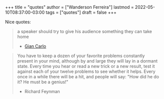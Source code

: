 +++
title = "quotes"
author = ["Wanderson Ferreira"]
lastmod = 2022-05-10T08:37:00-03:00
tags = ["quotes"]
draft = false
+++

Nice quotes:

> a speaker should try to give his audience something they can take home
>
> -   [Gian Carlo](https://alumni.media.mit.edu/~cahn/life/gian-carlo-rota-10-lessons.html)

<!--quoteend-->

> You have to keep a dozen of your favorite problems constantly present in your mind, although by and large they will lay in a dormant state. Every time you hear or read a new trick or a new result, test it against each of your twelve problems to see whether it helps. Every once in a while there will be a hit, and people will say: "How did he do it? He must be a genius!"
>
> -   Richard Feynman
